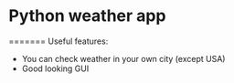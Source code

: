 # Python weather app
=======
Useful features:
 * You can check weather in your own city (except USA)
 * Good looking GUI



